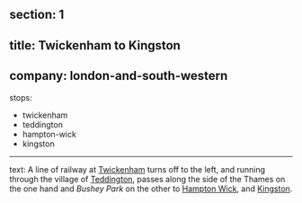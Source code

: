 ﻿section: 1
----
title: Twickenham to Kingston
----
company: london-and-south-western
----
stops:
- twickenham
- teddington
- hampton-wick
- kingston
----
text: A line of railway at [Twickenham](/stations/twickenham) turns off to the left, and running through the village of [Teddington](/stations/teddington), passes along the side of the Thames on the one hand and *Bushey Park* on the other to [Hampton Wick](/stations/hampton-wick), and [Kingston](/stations/kingston).
